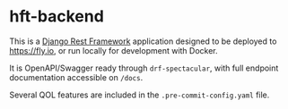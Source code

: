 # hft-backend
This is a [Django Rest Framework](https://www.django-rest-framework.org/) application designed to be deployed to https://fly.io, or run locally for development with Docker.

It is OpenAPI/Swagger ready through `drf-spectacular`, with full endpoint documentation accessible on `/docs`.

Several QOL features are included in the `.pre-commit-config.yaml` file.
